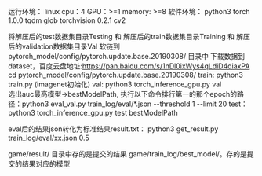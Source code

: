 运行环境：
    linux
	cpu：4
	GPU：>=1
	memory: >=8
软件环境：
    python3
	torch 1.0.0
	tqdm
	glob
	torchvision 0.2.1
	cv2

将解压后的test数据集目录Testing 和 解压后的train数据集目录Training 和 解压后的validation数据集目录Val 软链到pytorch_model/config/pytorch.update.base.20190308/ 目录中
下载数据到dataset，百度云盘地址:https://pan.baidu.com/s/1nDl0ixWys4qLdiD4diaxPA
cd pytorch_model/config/pytorch.update.base.20190308/
train: python3 train.py (imagenet初始化)
val: python3 torch_inference_gpu.py val  
选出auc最高模型->bestModelPath, 执行以下命令排行第一的那个epoch的路径：python3 eval_val.py train_log/eval/*.json --threshold 1 --limit 20 
test：python3 torch_inference_gpu.py test bestModelPath

eval后的结果json转化为标准结果result.txt：
    python3 get_result.py train_log/eval/xx.json 0.5

game/result/ 目录中存的是提交的结果
game/train_log/best_model/。存的是提交的结果对应的模型
